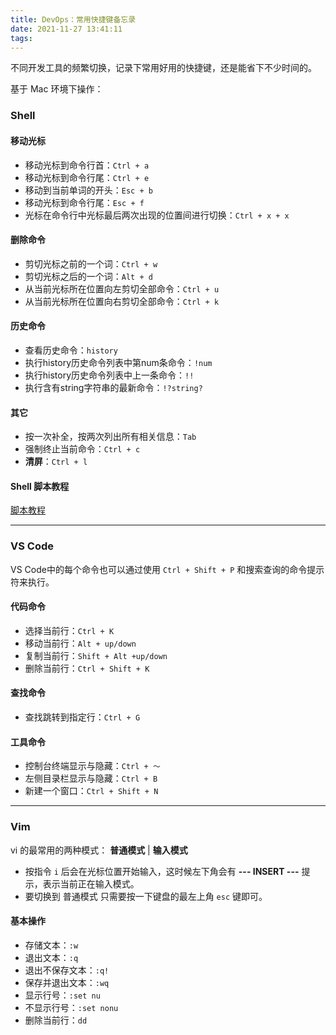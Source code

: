 ```yaml
---
title: DevOps：常用快捷键备忘录
date: 2021-11-27 13:41:11
tags:
---
```


不同开发工具的频繁切换，记录下常用好用的快捷键，还是能省下不少时间的。

<!-- more -->

基于 Mac 环境下操作：

### Shell

#### 移动光标

- 移动光标到命令行首：`Ctrl + a`
- 移动光标到命令行尾：`Ctrl + e`
- 移动到当前单词的开头：`Esc + b`
- 移动光标到命令行尾：`Esc + f`
- 光标在命令行中光标最后两次出现的位置间进行切换：`Ctrl + x + x`

#### 删除命令

- 剪切光标之前的一个词：`Ctrl + w`
- 剪切光标之后的一个词：`Alt + d`
- 从当前光标所在位置向左剪切全部命令：`Ctrl + u`
- 从当前光标所在位置向右剪切全部命令：`Ctrl + k`

#### 历史命令

- 查看历史命令：`history`
- 执行history历史命令列表中第num条命令：`!num`
- 执行history历史命令列表中上一条命令：`!!`
- 执行含有string字符串的最新命令：`!?string?`

#### 其它

- 按一次补全，按两次列出所有相关信息：`Tab`
- 强制终止当前命令：`Ctrl + c`
- __清屏__：`Ctrl + l`

#### Shell 脚本教程

[脚本教程](https://www.runoob.com/linux/linux-shell.html)

***

### VS Code

VS Code中的每个命令也可以通过使用 `Ctrl + Shift + P` 和搜索查询的命令提示符来执行。

#### 代码命令

- 选择当前行：`Ctrl + K`
- 移动当前行：`Alt + up/down`
- 复制当前行：`Shift + Alt +up/down`
- 删除当前行：`Ctrl + Shift + K`

#### 查找命令

- 查找跳转到指定行：`Ctrl + G`

#### 工具命令

- 控制台终端显示与隐藏：`Ctrl + ～`
- 左侧目录栏显示与隐藏：`Ctrl + B`
- 新建一个窗口：`Ctrl + Shift + N`

***

### Vim

vi 的最常用的两种模式： __普通模式__ | __输入模式__

- 按指令 `i` 后会在光标位置开始输入，这时候左下角会有 __--- INSERT ---__ 提示，表示当前正在输入模式。
- 要切换到 普通模式 只需要按一下键盘的最左上角 `esc` 键即可。

#### 基本操作

- 存储文本：`:w`
- 退出文本：`:q`
- 退出不保存文本：`:q!`
- 保存并退出文本：`:wq`
- 显示行号：`:set nu`
- 不显示行号：`:set nonu`
- 删除当前行：`dd`
